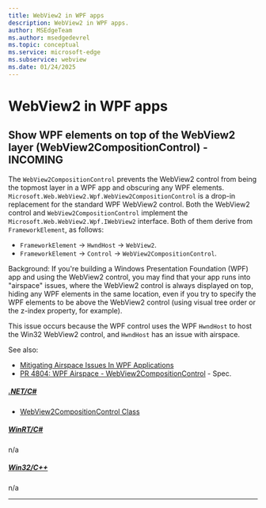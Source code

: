 ```yaml
---
title: WebView2 in WPF apps
description: WebView2 in WPF apps.
author: MSEdgeTeam
ms.author: msedgedevrel
ms.topic: conceptual
ms.service: microsoft-edge
ms.subservice: webview
ms.date: 01/24/2025
---
```

# WebView2 in WPF apps


<!-- ====================================================================== -->
## Show WPF elements on top of the WebView2 layer (WebView2CompositionControl) - INCOMING

The `WebView2CompositionControl` prevents the WebView2 control from being the topmost layer in a WPF app and obscuring any WPF elements.  `Microsoft.Web.WebView2.Wpf.WebView2CompositionControl` is a drop-in replacement for the standard WPF WebView2 control.  Both the WebView2 control and `WebView2CompositionControl` implement the `Microsoft.Web.WebView2.Wpf.IWebView2` interface.  Both of them derive from `FrameworkElement`, as follows:
* `FrameworkElement` -> `HwndHost` -> `WebView2`.
* `FrameworkElement` -> `Control` -> `WebView2CompositionControl`.

Background: If you're building a Windows Presentation Foundation (WPF) app and using the WebView2 control, you may find that your app runs into "airspace" issues, where the WebView2 control is always displayed on top, hiding any WPF elements in the same location, even if you try to specify the WPF elements to be above the WebView2 control (using visual tree order or the z-index property, for example).

This issue occurs because the WPF control uses the WPF `HwndHost` to host the Win32 WebView2 control, and `HwndHost` has an issue with airspace.

See also:
* [Mitigating Airspace Issues In WPF Applications](https://dwayneneed.github.io/wpf/2013/02/26/mitigating-airspace-issues-in-wpf-applications.html)
* [PR 4804: WPF Airspace - WebView2CompositionControl](https://github.com/MicrosoftEdge/WebView2Feedback/pull/4804/files?short_path=ebbc3ee#diff-ebbc3ee3560606e2823d68c134ea4aebdc1cb1252aaa9aa2b9a2815e2d8d36b2) - Spec.

##### [.NET/C#](#tab/dotnetcsharp)

* [WebView2CompositionControl Class](/dotnet/api/microsoft.web.webview2.wpf.webview2compositioncontrol)

##### [WinRT/C#](#tab/winrtcsharp)

n/a

##### [Win32/C++](#tab/win32cpp)

n/a

---


<!-- ====================================================================== -->
<!-- ## See also -->

